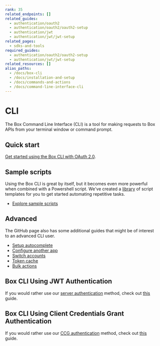 ```yaml
---
rank: 35
related_endpoints: []
related_guides:
  - authentication/oauth2
  - authentication/oauth2/oauth2-setup
  - authentication/jwt
  - authentication/jwt/jwt-setup
related_pages:
  - sdks-and-tools
required_guides:
  - authentication/oauth2/oauth2-setup
  - authentication/jwt/jwt-setup
related_resources: []
alias_paths:
  - /docs/box-cli
  - /docs/installation-and-setup
  - /docs/commands-and-actions
  - /docs/command-line-interface-cli
---
```


# CLI

The Box Command Line Interface (CLI) is a tool for making requests to
Box APIs from your terminal window or command prompt.

## Quick start

[Get started using the Box CLI with OAuth 2.0][qs].

## Sample scripts

Using the Box CLI is great by itself, but it becomes even more powerful when
combined with a Powershell script. We've created a [library][scripts]
of script templates for you to get started automating repetitive tasks.

- [Explore sample scripts][scripts-docs]

## Advanced

The GitHub page also has some additional guides that might be of interest to an
advanced CLI user.

- [Setup autocomplete][cli-autocomplete]
- [Configure another app][cli-add-config]
- [Switch accounts][cli-switch]
- [Token cache][cache]
- [Bulk actions][bulk]

## Box CLI Using JWT Authentication

If you would rather use our [server authentication][jwt] method, check
out [this][jwt-page] guide.

## Box CLI Using Client Credentials Grant Authentication

If you would rather use our [CCG authentication][ccg] method, check out
[this][ccg-page] guide.

[cli]: https://github.com/box/boxcli
[cli-autocomplete]: https://github.com/box/boxcli/blob/main/docs/autocomplete.md
[cli-switch]: https://github.com/box/boxcli/blob/main/docs/configure.md#box-configureenvironmentsswitch-user-userid
[cli-add-config]: https://github.com/box/boxcli/blob/main/docs/configure.md#box-configureenvironmentsadd-path
[qs]: g://cli/quick-start/
[cache]: https://github.com/box/boxcli/blob/main/docs/configure.md#box-configureenvironmentsupdate-name
[jwt]: g://authentication/jwt
[jwt-page]: g://cli/cli-docs/jwt-cli
[scripts]: https://github.com/box/boxcli/tree/main/examples
[scripts-docs]: g://cli/scripts/index
[ccg]: g://authentication/client-credentials
[ccg-page]: https://github.com/box/boxcli/tree/main/docs/configure.md#box-configureenvironmentsadd-path
[bulk]: https://github.com/box/boxcli/blob/main/docs/Bulk%20actions/README.md
